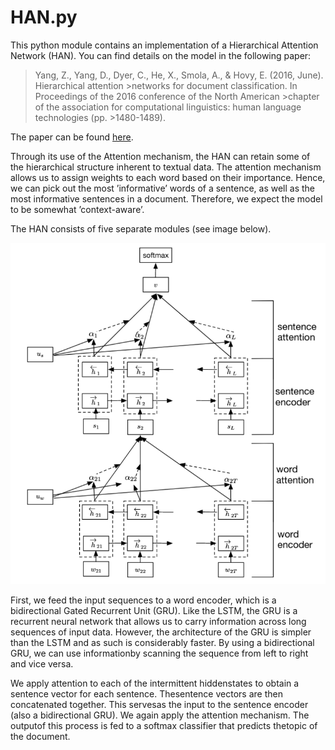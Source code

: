 # HAN.py

This python module contains an implementation of a Hierarchical Attention Network (HAN). You can find details on the model in the following paper:

>Yang, Z., Yang, D., Dyer, C., He, X., Smola, A., & Hovy, E. (2016, June). Hierarchical attention >networks for document classification. In Proceedings of the 2016 conference of the North American >chapter of the association for computational linguistics: human language technologies (pp. >1480-1489).

The paper can be found [here](https://www.cs.cmu.edu/~./hovy/papers/16HLT-hierarchical-attention-networks.pdf). 
 
Through its use of the Attention mechanism, the HAN can  retain  some  of  the  hierarchical structure inherent to textual data. The attention mechanism allows us to assign weights to each word based on their importance. Hence, we can pick out the most ’informative’ words of a sentence, as  well  as  the  most  informative  sentences  in  a  document. Therefore,  we  expect  the  model  to  be  somewhat  ’context-aware’. 

The  HAN  consists  of  five  separate  modules (see image below). 

<img src="img/attn.png"></img>

First, we feed the input sequences to a word encoder, which is a bidirectional Gated Recurrent Unit (GRU). Like the LSTM, the GRU is a recurrent neural network  that  allows  us  to  carry  information  across  long sequences  of  input  data.  However,  the  architecture  of  the GRU is simpler than the LSTM and as such is considerably faster. By using a bidirectional GRU, we can use informationby scanning the sequence from left to right and vice versa.

We  apply  attention  to  each  of  the  intermittent  hiddenstates  to  obtain  a  sentence  vector  for  each  sentence.  Thesentence vectors are then concatenated together. This servesas  the  input  to  the  sentence  encoder  (also  a  bidirectional GRU). We again apply the attention mechanism. The outputof this process is fed to a softmax classifier that predicts thetopic of the document.


